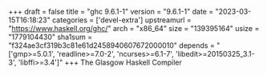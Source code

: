 +++
draft = false
title = "ghc 9.6.1-1"
version = "9.6.1-1"
date = "2023-03-15T16:18:23"
categories = ['devel-extra']
upstreamurl = "https://www.haskell.org/ghc/"
arch = "x86_64"
size = "139395164"
usize = "1779104430"
sha1sum = "f324ae3cf319b3c81e61d2458940607672000010"
depends = "['gmp>=5.0.1', 'readline>=7.0-2', 'ncurses>=6.1-7', 'libedit>=20150325_3.1-3', 'libffi>=3.4']"
+++
The Glasgow Haskell Compiler